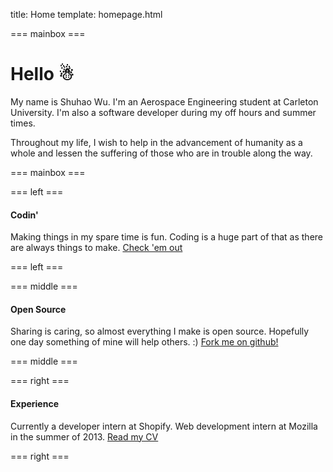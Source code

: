 title: Home
template: homepage.html

=== mainbox ===

# Hello &#9731; #

My name is Shuhao Wu. I'm an Aerospace Engineering student at Carleton
University. I'm also a software developer during my off hours and summer
times.

Throughout my life, I wish to help in the advancement of humanity as a whole
and lessen the suffering of those who are in trouble along the way.

=== mainbox ===

=== left ===

#### Codin' ####
Making things in my spare time is fun. Coding is a huge part of that as there
are always things to make.
<a href="/showcase" class="checkout">Check 'em out</a>

=== left ===

=== middle ===

#### Open Source ####

Sharing is caring, so almost everything I make is open source.
Hopefully one day something of mine will help others. :)
<a href="https://github.com/shuhaowu" target="_blank" class="checkout">Fork me
on github!</a>

=== middle ===

=== right ===

#### Experience ####

Currently a developer intern at Shopify. Web development intern at Mozilla
in the summer of 2013.
<a href="/cv" class="checkout">Read my CV</a>

=== right ===

